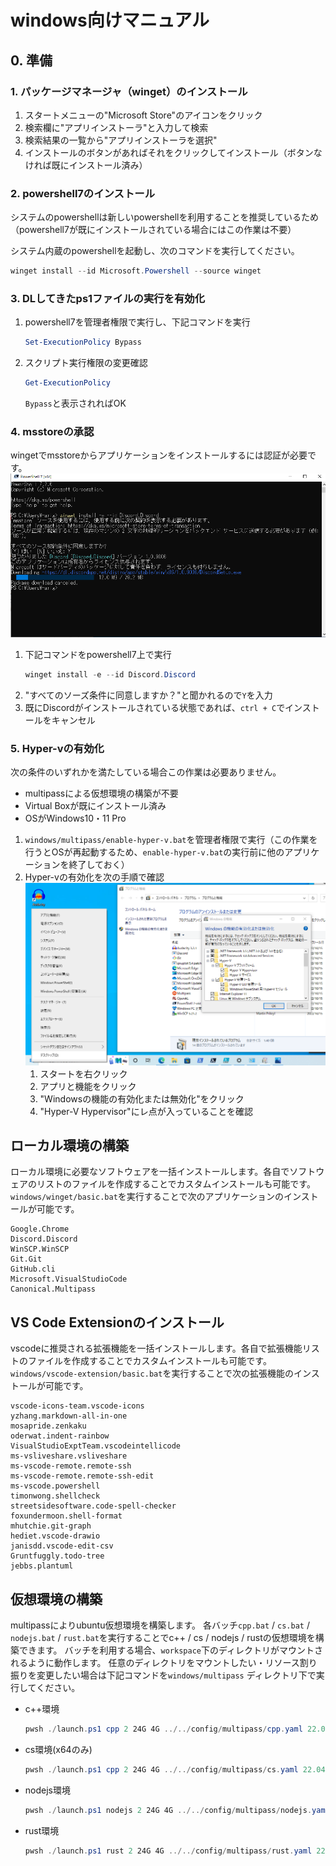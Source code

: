# windows向けマニュアル

## 0. 準備
### 1. パッケージマネージャ（winget）のインストール
1. スタートメニューの"Microsoft Store"のアイコンをクリック
2. 検索欄に"アプリインストーラ"と入力して検索
3. 検索結果の一覧から"アプリインストーラを選択"
4. インストールのボタンがあればそれをクリックしてインストール（ボタンなければ既にインストール済み）


### 2. powershell7のインストール
システムのpowershellは新しいpowershellを利用することを推奨しているため（powershell7が既にインストールされている場合にはこの作業は不要）

システム内蔵のpowershellを起動し、次のコマンドを実行してください。
```powershell
winget install --id Microsoft.Powershell --source winget
```

### 3. DLしてきたps1ファイルの実行を有効化

1. powershell7を管理者権限で実行し、下記コマンドを実行
    ```powershell  
    Set-ExecutionPolicy Bypass
    ```
2. スクリプト実行権限の変更確認
    ```powershell
    Get-ExecutionPolicy
    ```
    `Bypass`と表示されればOK


### 4. msstoreの承認
wingetでmsstoreからアプリケーションをインストールするには認証が必要です。
![msstoreの承認](./img/msstore-approve.png)

1. 下記コマンドをpowershell7上で実行
    ```powershell
    winget install -e --id Discord.Discord
    ``` 
2. "すべてのソーズ条件に同意しますか？"と聞かれるので`Y`を入力
3. 既にDiscordがインストールされている状態であれば、`ctrl + C`でインストールをキャンセル
### 5. Hyper-vの有効化
次の条件のいずれかを満たしている場合この作業は必要ありません。

- multipassによる仮想環境の構築が不要
- Virtual Boxが既にインストール済み
- OSがWindows10・11 Pro

1. `windows/multipass/enable-hyper-v.bat`を管理者権限で実行（この作業を行うとOSが再起動するため、`enable-hyper-v.bat`の実行前に他のアプリケーションを終了しておく）
2. Hyper-vの有効化を次の手順で確認
![Hyper-vの有効化確認](./img/hyperv-enable-check.png)
    1. スタートを右クリック
    2. アプリと機能をクリック
    3. "Windowsの機能の有効化または無効化"をクリック
    4. "Hyper-V Hypervisor"にレ点が入っていることを確認
## ローカル環境の構築
ローカル環境に必要なソフトウェアを一括インストールします。各自でソフトウェアのリストのファイルを作成することでカスタムインストールも可能です。`windows/winget/basic.bat`を実行することで次のアプリケーションのインストールが可能です。
```
Google.Chrome
Discord.Discord
WinSCP.WinSCP
Git.Git
GitHub.cli
Microsoft.VisualStudioCode
Canonical.Multipass
```
## VS Code Extensionのインストール
vscodeに推奨される拡張機能を一括インストールします。各自で拡張機能リストのファイルを作成することでカスタムインストールも可能です。`windows/vscode-extension/basic.bat`を実行することで次の拡張機能のインストールが可能です。
```
vscode-icons-team.vscode-icons
yzhang.markdown-all-in-one
mosapride.zenkaku
oderwat.indent-rainbow
VisualStudioExptTeam.vscodeintellicode
ms-vsliveshare.vsliveshare
ms-vscode-remote.remote-ssh
ms-vscode-remote.remote-ssh-edit
ms-vscode.powershell
timonwong.shellcheck
streetsidesoftware.code-spell-checker
foxundermoon.shell-format
mhutchie.git-graph
hediet.vscode-drawio
janisdd.vscode-edit-csv
Gruntfuggly.todo-tree
jebbs.plantuml
```


## 仮想環境の構築
multipassによりubuntu仮想環境を構築します。
各バッチ`cpp.bat` / `cs.bat` / `nodejs.bat` / `rust.bat`を実行することでc++ / cs / nodejs / rustの仮想環境を構築できます。
バッチを利用する場合、`workspace`下のディレクトリがマウントされるように動作します。
任意のディレクトリをマウントしたい・リソース割り振りを変更したい場合は下記コマンドを`windows/multipass` ディレクトリ下で実行してください。
- c++環境
    ```powershell
    pwsh ./launch.ps1 cpp 2 24G 4G ../../config/multipass/cpp.yaml 22.04 <マウント対象フォルダへのローカル環境のフルパス> <マウントされるディレクトリへの仮想環境のフルパス>
    ```
- cs環境(x64のみ)
    ```powershell
    pwsh ./launch.ps1 cpp 2 24G 4G ../../config/multipass/cs.yaml 22.04 <マウント対象フォルダへのローカル環境のフルパス> <マウントされるディレクトリへの仮想環境のフルパス>
    ```
- nodejs環境
    ```powershell
    pwsh ./launch.ps1 nodejs 2 24G 4G ../../config/multipass/nodejs.yaml 22.04 <マウント対象フォルダへのローカル環境のフルパス> <マウントされるディレクトリへの仮想環境のフルパス>
    ```
- rust環境
    ```powershell
    pwsh ./launch.ps1 rust 2 24G 4G ../../config/multipass/rust.yaml 22.04 <マウント対象フォルダへのローカル環境のフルパス> <マウントされるディレクトリへの仮想環境のフルパス>
    ```
